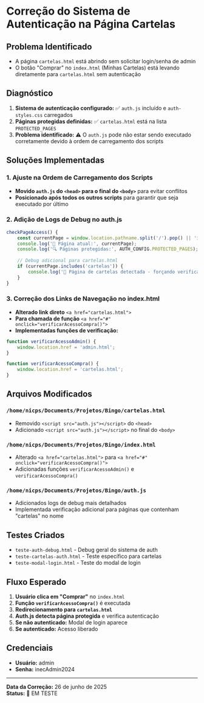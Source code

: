 # Correção do Sistema de Autenticação na Página Cartelas

## Problema Identificado
- A página `cartelas.html` está abrindo sem solicitar login/senha de admin
- O botão "Comprar" no `index.html` (Minhas Cartelas) está levando diretamente para `cartelas.html` sem autenticação

## Diagnóstico
1. **Sistema de autenticação configurado:** ✅ `auth.js` incluído e `auth-styles.css` carregados
2. **Páginas protegidas definidas:** ✅ `cartelas.html` está na lista `PROTECTED_PAGES`
3. **Problema identificado:** ⚠️ O `auth.js` pode não estar sendo executado corretamente devido à ordem de carregamento dos scripts

## Soluções Implementadas

### 1. Ajuste na Ordem de Carregamento dos Scripts
- **Movido `auth.js` do `<head>` para o final do `<body>`** para evitar conflitos
- **Posicionado após todos os outros scripts** para garantir que seja executado por último

### 2. Adição de Logs de Debug no auth.js
```javascript
checkPageAccess() {
    const currentPage = window.location.pathname.split('/').pop() || 'index.html';
    console.log('📄 Página atual:', currentPage);
    console.log('🔍 Páginas protegidas:', AUTH_CONFIG.PROTECTED_PAGES);
    
    // Debug adicional para cartelas.html
    if (currentPage.includes('cartelas')) {
        console.log('🎫 Página de cartelas detectada - forçando verificação de auth');
    }
}
```

### 3. Correção dos Links de Navegação no index.html
- **Alterado link direto** `<a href="cartelas.html">` 
- **Para chamada de função** `<a href="#" onclick="verificarAcessoCompra()">`
- **Implementadas funções de verificação:**
```javascript
function verificarAcessoAdmin() {
    window.location.href = 'admin.html';
}

function verificarAcessoCompra() {
    window.location.href = 'cartelas.html';
}
```

## Arquivos Modificados

### `/home/nicps/Documents/Projetos/Bingo/cartelas.html`
- Removido `<script src="auth.js"></script>` do `<head>`
- Adicionado `<script src="auth.js"></script>` no final do `<body>`

### `/home/nicps/Documents/Projetos/Bingo/index.html`
- Alterado `<a href="cartelas.html">` para `<a href="#" onclick="verificarAcessoCompra()">`
- Adicionadas funções `verificarAcessoAdmin()` e `verificarAcessoCompra()`

### `/home/nicps/Documents/Projetos/Bingo/auth.js`
- Adicionados logs de debug mais detalhados
- Implementada verificação adicional para páginas que contenham "cartelas" no nome

## Testes Criados
- `teste-auth-debug.html` - Debug geral do sistema de auth
- `teste-cartelas-auth.html` - Teste específico para cartelas
- `teste-modal-login.html` - Teste do modal de login

## Fluxo Esperado
1. **Usuário clica em "Comprar"** no `index.html`
2. **Função `verificarAcessoCompra()`** é executada
3. **Redirecionamento para `cartelas.html`**
4. **Auth.js detecta página protegida** e verifica autenticação
5. **Se não autenticado:** Modal de login aparece
6. **Se autenticado:** Acesso liberado

## Credenciais
- **Usuário:** admin
- **Senha:** inecAdmin2024

---
**Data da Correção:** 26 de junho de 2025  
**Status:** 🔧 EM TESTE
